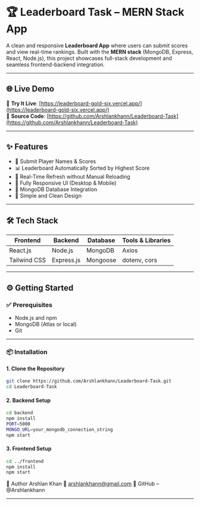 # 🏆 Leaderboard Task – MERN Stack App

A clean and responsive **Leaderboard App** where users can submit scores and view real-time rankings. Built with the **MERN stack** (MongoDB, Express, React, Node.js), this project showcases full-stack development and seamless frontend-backend integration.

---

## 🌐 Live Demo

🚀 **Try It Live**: [https://leaderboard-gold-six.vercel.app/](https://leaderboard-gold-six.vercel.app/)  
📁 **Source Code**: [https://github.com/Arshlankhann/Leaderboard-Task](https://github.com/Arshlankhann/Leaderboard-Task)

---

## ✨ Features

- 🎯 Submit Player Names & Scores
- 📊 Leaderboard Automatically Sorted by Highest Score
- 🔄 Real-Time Refresh without Manual Reloading
- 📱 Fully Responsive UI (Desktop & Mobile)
- 💾 MongoDB Database Integration
- 🌈 Simple and Clean Design

---

## 🛠️ Tech Stack

| Frontend     | Backend        | Database  | Tools & Libraries |
|--------------|----------------|-----------|-------------------|
| React.js     | Node.js        | MongoDB   | Axios             |
| Tailwind CSS | Express.js     | Mongoose  | dotenv, cors      |

---

## ⚙️ Getting Started

### ✅ Prerequisites

- Node.js and npm
- MongoDB (Atlas or local)
- Git

---

### 📦 Installation

#### 1. Clone the Repository

```bash
git clone https://github.com/Arshlankhann/Leaderboard-Task.git
cd Leaderboard-Task
```

#### 2. Backend Setup

```bash
cd backend
npm install
PORT=5000
MONGO_URL=your_mongodb_connection_string
npm start

```
#### 3. Frontend Setup

```bash
cd ../frontend
npm install
npm start

```

👤 Author
Arshlan Khan
📧 arshlankhann@gmail.com
🐙 GitHub – @Arshlankhann


---


